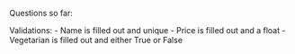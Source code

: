 Questions so far:

Validations:
    - Name is filled out and unique
    - Price is filled out and a float
    - Vegetarian is filled out and either True or False